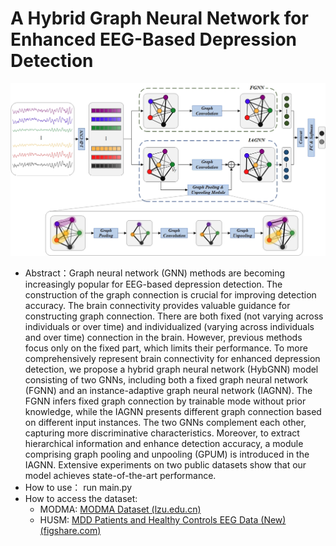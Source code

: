 # A Hybrid Graph Neural Network for Enhanced EEG-Based Depression Detection 

![Framework](Framework.jpg)

- Abstract：Graph neural network (GNN) methods are becoming increasingly popular for EEG-based depression detection. The construction of the graph connection is crucial for improving detection accuracy. The brain connectivity provides valuable guidance for constructing graph connection. There are both fixed (not varying across individuals or over time) and individualized (varying across individuals and over time) connection in the brain. However, previous methods focus only on the fixed part, which limits their performance. To more comprehensively represent brain connectivity for enhanced depression detection, we propose a hybrid graph neural network (HybGNN) model consisting of two GNNs, including both a fixed graph neural network (FGNN) and an instance-adaptive graph neural network (IAGNN). The FGNN infers fixed graph connection by trainable mode without prior knowledge, while the IAGNN presents different graph connection based on different input instances. The two GNNs complement each other, capturing more discriminative characteristics. Moreover, to extract hierarchical information and enhance detection accuracy, a module comprising graph pooling and unpooling (GPUM) is introduced in the IAGNN. Extensive experiments on two public datasets show that our model achieves state-of-the-art performance.
- How to use： run main.py
- How to access the dataset:
	- MODMA: [MODMA Dataset (lzu.edu.cn)](https://modma.lzu.edu.cn/data/index/)
	- HUSM: [MDD Patients and Healthy Controls EEG Data (New) (figshare.com)](https://figshare.com/articles/dataset/EEG_Data_New/4244171)

